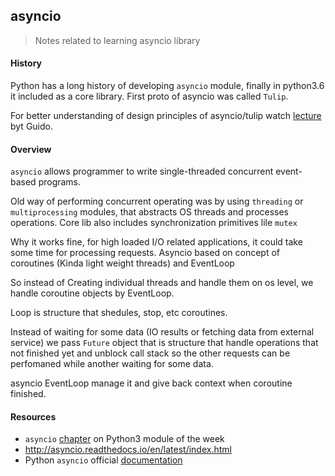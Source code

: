 ## asyncio
> Notes related to learning asyncio library


#### History

Python has a long history of developing `asyncio` module, finally in python3.6 it included as a core library. First proto of asyncio was called `Tulip`.

For better understanding of design principles of asyncio/tulip watch [lecture](https://www.youtube.com/watch?v=1coLC-MUCJc&t=215s) byt Guido.

#### Overview

`asyncio` allows programmer to write single-threaded concurrent event-based programs.

Old way of performing concurrent operating was by using `threading` or `multiprocessing` modules, that abstracts OS threads and processes operations. Core lib also includes synchronization primitives lile `mutex` 

Why it works fine, for high loaded I/O related applications, it could take some time for processing requests. Asyncio based on concept of coroutines (Kinda light weight threads) and EventLoop

So instead of Creating individual threads and handle them on os level, we handle coroutine objects by EventLoop.

Loop is structure that shedules, stop, etc coroutines.

Instead of waiting for some data (IO results or fetching data from external service) we pass `Future` object that is structure that handle operations that not finished yet and unblock call stack so the other requests can be perfomaned while another waiting for some data. 

asyncio EventLoop manage it and give back context when coroutine finished.

#### Resources

  - `asyncio` [chapter](https://pymotw.com/3/asyncio/index.html) on Python3 module of the week
  - http://asyncio.readthedocs.io/en/latest/index.html
  - Python `asyncio` official [documentation](https://docs.python.org/3/library/asyncio.html)
